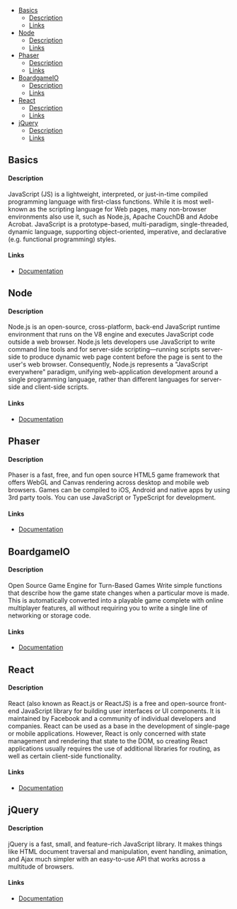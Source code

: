 - [Basics](#basics)
    - [Description](#description)
    - [Links](#links)
- [Node](#node)
    - [Description](#description-1)
    - [Links](#links-1)
- [Phaser](#phaser)
    - [Description](#description-2)
    - [Links](#links-2)
- [BoardgameIO](#boardgameio)
    - [Description](#description-3)
    - [Links](#links-3)
- [React](#react)
    - [Description](#description-4)
    - [Links](#links-4)
- [jQuery](#jquery)
    - [Description](#description-5)
    - [Links](#links-5)
 
 
 
 
 
 
 
 
 
 
 
 
 
 
## Basics
#### Description
JavaScript (JS) is a lightweight, interpreted, or just-in-time compiled programming language with first-class functions. While it is most well-known as the scripting language for Web pages, many non-browser environments also use it, such as Node.js, Apache CouchDB and Adobe Acrobat. JavaScript is a prototype-based, multi-paradigm, single-threaded, dynamic language, supporting object-oriented, imperative, and declarative (e.g. functional programming) styles.
#### Links
- [Documentation](https://developer.mozilla.org/en-US/docs/Web/JavaScript)
 
## Node
#### Description
Node.js is an open-source, cross-platform, back-end JavaScript runtime environment that runs on the V8 engine and executes JavaScript code outside a web browser. Node.js lets developers use JavaScript to write command line tools and for server-side scripting—running scripts server-side to produce dynamic web page content before the page is sent to the user's web browser. Consequently, Node.js represents a "JavaScript everywhere" paradigm, unifying web-application development around a single programming language, rather than different languages for server-side and client-side scripts.
#### Links
- [Documentation](https://nodejs.org/en/docs/)
 
## Phaser
#### Description
Phaser is a fast, free, and fun open source HTML5 game framework that offers WebGL and Canvas rendering across desktop and mobile web browsers. Games can be compiled to iOS, Android and native apps by using 3rd party tools. You can use JavaScript or TypeScript for development.
#### Links
- [Documentation](https://photonstorm.github.io/phaser3-docs/)
 
## BoardgameIO
#### Description
Open Source Game Engine for Turn-Based Games
Write simple functions that describe how the game state changes when a particular move is made. This is automatically converted into a playable game complete with online multiplayer features, all without requiring you to write a single line of networking or storage code.
#### Links
- [Documentation](https://boardgame.io/documentation/#/)
 
## React
#### Description
React (also known as React.js or ReactJS) is a free and open-source front-end JavaScript library for building user interfaces or UI components. It is maintained by Facebook and a community of individual developers and companies. React can be used as a base in the development of single-page or mobile applications. However, React is only concerned with state management and rendering that state to the DOM, so creating React applications usually requires the use of additional libraries for routing, as well as certain client-side functionality.
#### Links
- [Documentation](https://reactjs.org/docs/getting-started.html)
 
## jQuery
#### Description
jQuery is a fast, small, and feature-rich JavaScript library. It makes things like HTML document traversal and manipulation, event handling, animation, and Ajax much simpler with an easy-to-use API that works across a multitude of browsers.
#### Links
- [Documentation](https://api.jquery.com/)
